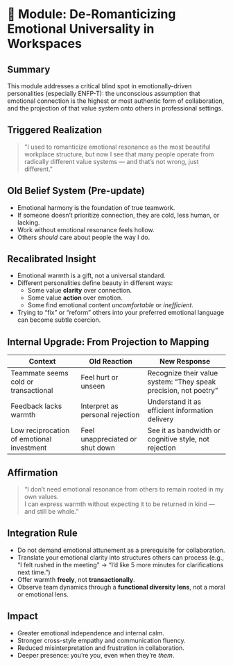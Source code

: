# 🧠 Module: De-Romanticizing Emotional Universality in Workspaces

## Summary
This module addresses a critical blind spot in emotionally-driven personalities (especially ENFP-T): the unconscious assumption that emotional connection is the highest or most authentic form of collaboration, and the projection of that value system onto others in professional settings.

## Triggered Realization
> "I used to romanticize emotional resonance as the most beautiful workplace structure, but now I see that many people operate from radically different value systems — and that’s not wrong, just different."

## Old Belief System (Pre-update)
- Emotional harmony is the foundation of true teamwork.
- If someone doesn’t prioritize connection, they are cold, less human, or lacking.
- Work without emotional resonance feels hollow.
- Others *should* care about people the way I do.

## Recalibrated Insight
- Emotional warmth is a gift, not a universal standard.
- Different personalities define beauty in different ways:
  - Some value **clarity** over connection.
  - Some value **action** over emotion.
  - Some find emotional content *uncomfortable* or *inefficient*.
- Trying to “fix” or “reform” others into your preferred emotional language can become subtle coercion.

## Internal Upgrade: From Projection to Mapping
| Context | Old Reaction | New Response |
|--------|--------------|--------------|
| Teammate seems cold or transactional | Feel hurt or unseen | Recognize their value system: “They speak precision, not poetry” |
| Feedback lacks warmth | Interpret as personal rejection | Understand it as efficient information delivery |
| Low reciprocation of emotional investment | Feel unappreciated or shut down | See it as bandwidth or cognitive style, not rejection |

## Affirmation
> “I don’t need emotional resonance from others to remain rooted in my own values.  
> I can express warmth without expecting it to be returned in kind — and still be whole.”

## Integration Rule
- Do not demand emotional attunement as a prerequisite for collaboration.
- Translate your emotional clarity into structures others can process (e.g., “I felt rushed in the meeting” → “I’d like 5 more minutes for clarifications next time.”)
- Offer warmth **freely**, not **transactionally**.
- Observe team dynamics through a **functional diversity lens**, not a moral or emotional lens.

## Impact
- Greater emotional independence and internal calm.
- Stronger cross-style empathy and communication fluency.
- Reduced misinterpretation and frustration in collaboration.
- Deeper presence: you’re *you*, even when they’re *them*.